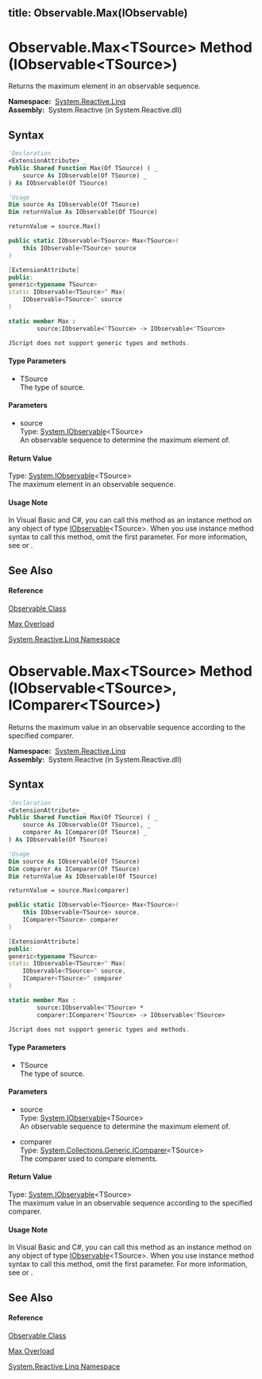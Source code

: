 title: Observable.Max<TSource>(IObservable<TSource>)
---
# Observable.Max\<TSource\> Method (IObservable\<TSource\>)

Returns the maximum element in an observable sequence.

**Namespace:**  [System.Reactive.Linq](System.Reactive.Linq/System.Reactive.Linq)  
**Assembly:**  System.Reactive (in System.Reactive.dll)

## Syntax

```vb
'Declaration
<ExtensionAttribute> _
Public Shared Function Max(Of TSource) ( _
    source As IObservable(Of TSource) _
) As IObservable(Of TSource)
```

```vb
'Usage
Dim source As IObservable(Of TSource)
Dim returnValue As IObservable(Of TSource)

returnValue = source.Max()
```

```csharp
public static IObservable<TSource> Max<TSource>(
    this IObservable<TSource> source
)
```

```c++
[ExtensionAttribute]
public:
generic<typename TSource>
static IObservable<TSource>^ Max(
    IObservable<TSource>^ source
)
```

```fsharp
static member Max : 
        source:IObservable<'TSource> -> IObservable<'TSource> 
```

```javascript
JScript does not support generic types and methods.
```

#### Type Parameters

- TSource  
  The type of source.

#### Parameters

- source  
  Type: [System.IObservable](https://msdn.microsoft.com/en-us/library/Dd990377)\<TSource\>  
  An observable sequence to determine the maximum element of.

#### Return Value

Type: [System.IObservable](https://msdn.microsoft.com/en-us/library/Dd990377)\<TSource\>  
The maximum element in an observable sequence.

#### Usage Note

In Visual Basic and C\#, you can call this method as an instance method on any object of type [IObservable](https://msdn.microsoft.com/en-us/library/Dd990377)\<TSource\>. When you use instance method syntax to call this method, omit the first parameter. For more information, see [](https://msdn.microsoft.com/en-us/library/Bb384936) or [](https://msdn.microsoft.com/en-us/library/Bb383977).

## See Also

#### Reference

[Observable Class](Observable/Observable)

[Max Overload](Max/Observable.Max)

[System.Reactive.Linq Namespace](System.Reactive.Linq/System.Reactive.Linq)









# Observable.Max\<TSource\> Method (IObservable\<TSource\>, IComparer\<TSource\>)

Returns the maximum value in an observable sequence according to the specified comparer.

**Namespace:**  [System.Reactive.Linq](System.Reactive.Linq/System.Reactive.Linq)  
**Assembly:**  System.Reactive (in System.Reactive.dll)

## Syntax

```vb
'Declaration
<ExtensionAttribute> _
Public Shared Function Max(Of TSource) ( _
    source As IObservable(Of TSource), _
    comparer As IComparer(Of TSource) _
) As IObservable(Of TSource)
```

```vb
'Usage
Dim source As IObservable(Of TSource)
Dim comparer As IComparer(Of TSource)
Dim returnValue As IObservable(Of TSource)

returnValue = source.Max(comparer)
```

```csharp
public static IObservable<TSource> Max<TSource>(
    this IObservable<TSource> source,
    IComparer<TSource> comparer
)
```

```c++
[ExtensionAttribute]
public:
generic<typename TSource>
static IObservable<TSource>^ Max(
    IObservable<TSource>^ source, 
    IComparer<TSource>^ comparer
)
```

```fsharp
static member Max : 
        source:IObservable<'TSource> * 
        comparer:IComparer<'TSource> -> IObservable<'TSource> 
```

```javascript
JScript does not support generic types and methods.
```

#### Type Parameters

- TSource  
  The type of source.

#### Parameters

- source  
  Type: [System.IObservable](https://msdn.microsoft.com/en-us/library/Dd990377)\<TSource\>  
  An observable sequence to determine the maximum element of.

- comparer  
  Type: [System.Collections.Generic.IComparer](https://msdn.microsoft.com/en-us/library/8ehhxeaf)\<TSource\>  
  The comparer used to compare elements.

#### Return Value

Type: [System.IObservable](https://msdn.microsoft.com/en-us/library/Dd990377)\<TSource\>  
The maximum value in an observable sequence according to the specified comparer.

#### Usage Note

In Visual Basic and C\#, you can call this method as an instance method on any object of type [IObservable](https://msdn.microsoft.com/en-us/library/Dd990377)\<TSource\>. When you use instance method syntax to call this method, omit the first parameter. For more information, see [](https://msdn.microsoft.com/en-us/library/Bb384936) or [](https://msdn.microsoft.com/en-us/library/Bb383977).

## See Also

#### Reference

[Observable Class](Observable/Observable)

[Max Overload](Max/Observable.Max)

[System.Reactive.Linq Namespace](System.Reactive.Linq/System.Reactive.Linq)








